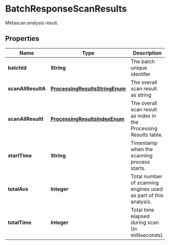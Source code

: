 

# BatchResponseScanResults

Metascan analysis result.
## Properties

Name | Type | Description | Notes
------------ | ------------- | ------------- | -------------
**batchId** | **String** | The batch unique identifer |  [optional]
**scanAllResultA** | [**ProcessingResultsStringEnum**](ProcessingResultsStringEnum.md) | The overall scan result as string |  [optional]
**scanAllResultI** | [**ProcessingResultsIndexEnum**](ProcessingResultsIndexEnum.md) | The overall scan result as index in the Processing Results table. |  [optional]
**startTime** | **String** | Timestamp when the scanning process starts. |  [optional]
**totalAvs** | **Integer** | Total number of scanning engines used as part of this analysis. |  [optional]
**totalTime** | **Integer** | Total time elapsed during scan (in milliseconds). |  [optional]



